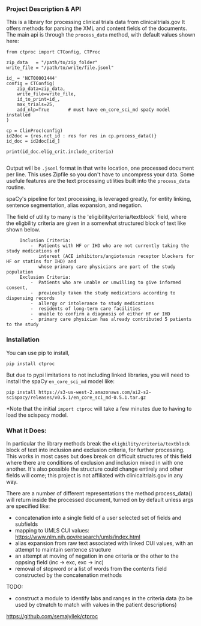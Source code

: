 
### Project Description & API

This is a library for processing clinical trials data from clinicaltrials.gov
It offers methods for parsing the XML and content fields of the documents.  
The main api is through the `process_data` method, with default values shown here:

```
from ctproc import CTConfig, CTProc

zip_data   = "/path/to/zip_folder"
write_file = "/path/to/write/file.jsonl"

id_ = 'NCT00001444'
config = CTConfig(
    zip_data=zip_data, 
    write_file=write_file,
    id_to_print=id_, 
    max_trials=25,
    add_nlp=True       # must have en_core_sci_md spaCy model installed
)

cp = ClinProc(config)
id2doc = {res.nct_id : res for res in cp.process_data()}
id_doc = id2doc[id_]

print(id_doc.elig_crit.include_criteria)


```

Output will be `.jsonl` format in that write location, one processed document per line.
This uses Zipfile so you don't have to uncompress your data.
Some usefule features are the text processing utilities built into the `process_data` routine.

spaCy's pipeline for text processing, is leveraged greatly, for entity linking, sentence segmentation, alias expansion, 
and negation. 

The field of utility to many is the 'eligibility/criteria/textblock` field, where the eligbility criteria are given in a
somewhat structured block of text like shown below. 

```
     Inclusion Criteria:
         -  Patients with HF or IHD who are not currently taking the study medications of
            interest (ACE inhibitors/angiotensin receptor blockers for HF or statins for IHD) and
            whose primary care physicians are part of the study population
     Exclusion Criteria:
         -  Patients who are unable or unwilling to give informed consent,
         -  previously taken the study medications according to dispensing records
         -  allergy or intolerance to study medications
         -  residents of long-term care facilities
         -  unable to confirm a diagnosis of either HF or IHD
         -  primary care physician has already contributed 5 patients to the study
 ```

### Installation

You can use pip to install,
```
pip install ctproc
```

But due to pypi limitations to not including linked libraries, you will need to install the spaCy `en_core_sci_md` model like:
```
pip install https://s3-us-west-2.amazonaws.com/ai2-s2-scispacy/releases/v0.5.1/en_core_sci_md-0.5.1.tar.gz
```

\*Note that the initial `import ctproc` will take a few minutes due to having to load the scispacy model.

### What it Does:

In particular the library methods break the `eligbility/criteria/textblock` block of text into inclusion and exclusion criteria,
for further processing. This works in most cases but does break on difficult structures of this field where there are conditions of exclusion 
and inclusion mixed in with one another. It's also possible the structure could change entirely and other fields will come;
this project is not affiliated with clinicaltrials.gov in any way.

There are a number of different representations the method process_data() will return inside the processed document, turned on by default
unless args are specified like:

- concatenation into a single field of a user selected set of fields and subfields 
- mapping to UMLS CUI values: https://www.nlm.nih.gov/research/umls/index.html
- alias expansion from raw text associated with linked CUI values, with an attempt to maintain sentence structure
- an attempt at moving of negation in one criteria or the other to the oppsing field (inc -> exc, exc -> inc)
- removal of stopword or a list of words from the contents field constructed by the concatenation methods



TODO:

- construct a module to identify labs and ranges in the criteria data (to be used by ctmatch to match with values in the patient descriptions)


https://github.com/semajyllek/ctproc



